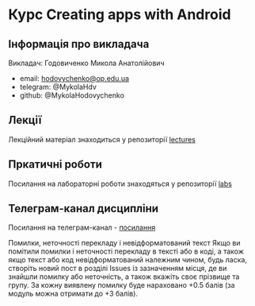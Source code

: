 # Курс Creating apps with Android

## Інформація про викладача
Викладач: Годовиченко Микола Анатолійович
- email: hodovychenko@op.edu.ua
- telegram: @MykolaHdv
- github: @MykolaHodovychenko

## Лекції
Лекційний матеріал знаходиться у репозиторії [lectures]()

## Пркатичні роботи
Посилання на лабораторні роботи знаходяться у репозиторії [labs]()

## Телеграм-канал дисципліни
Посилання на телеграм-канал - [посилання](https://t.me/+K88dwO-GtytlMTZi)

Помилки, неточності перекладу і невідформатований текст
Якщо ви помітили помилки і неточності перекладу в тексті або в коді, а також якщо текст або код невідформатований належним чином, будь ласка, створіть новий пост в розділі Issues із зазначенням місця, де ви знайшли помилку або неточність, а також вкажіть своє прізвище та групу. За кожну виявлену помилку буде нараховано +0.5 балів (за модуль можна отримати до +3 балів).
